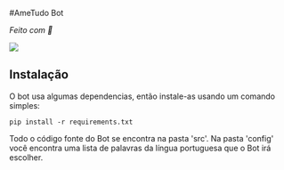#AmeTudo Bot

*Feito com 💜*

[![](https://pbs.twimg.com/profile_images/1196838823407345669/Urp-5Jl8_200x200.png)](https://twitter.com/AmeTudo_Bot)

## Instalação

O bot usa algumas dependencias, então instale-as usando um comando simples:

`
pip install -r requirements.txt
`

Todo o código fonte do Bot se encontra na pasta 'src'. Na pasta 'config' você encontra uma lista de palavras da língua portuguesa que o Bot irá escolher.